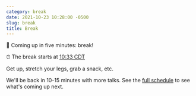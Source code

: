 ```yaml
---
category: break
date: 2021-10-23 10:28:00 -0500
slug: break
title: Break
---
```


🚶 Coming up in five minutes: break!

:alarm_clock: The break starts at [10:33 CDT](https://time.is/compare/1033AM_23_October_2021_in_Chicago)

Get up, stretch your legs, grab a snack, etc.

 We'll be back in 10-15 minutes with more talks. See the [full schedule](https://2021.djangocon.us/talks/) to see what's coming up next.